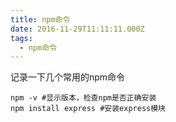 ```yaml
---
title: npm命令
date: 2016-11-29T11:11:11.000Z
tags:
  - npm命令
---
```


记录一下几个常用的npm命令
```
npm -v #显示版本，检查npm是否正确安装
npm install express #安装express模块
```
